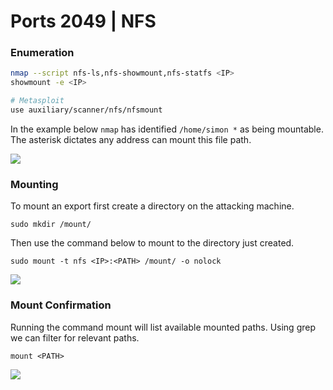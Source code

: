 # Ports 2049 | NFS

### Enumeration

```bash
nmap --script nfs-ls,nfs-showmount,nfs-statfs <IP>
showmount -e <IP>

# Metasploit
use auxiliary/scanner/nfs/nfsmount
```

In the example below `nmap` has identified `/home/simon *` as being mountable. The asterisk dictates any address can mount this file path.

![](<../../.gitbook/assets/image (1857).png>)

### Mounting

To mount an export first create a directory on the attacking machine.

```markup
sudo mkdir /mount/
```

Then use the command below to mount to the directory just created.

```markup
sudo mount -t nfs <IP>:<PATH> /mount/ -o nolock
```

![](<../../.gitbook/assets/image (1858).png>)

### Mount Confirmation

Running the command mount will list available mounted paths. Using grep we can filter for relevant paths.

```markup
mount <PATH>
```

![](<../../.gitbook/assets/image (1859).png>)

